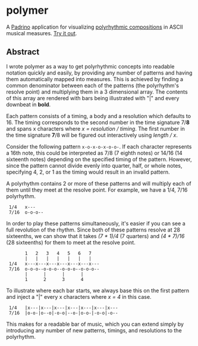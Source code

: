 # polymer

A [Padrino](http://www.padrinorb.com/) application for visualizing [polyrhythmic compositions](http://en.wikipedia.org/wiki/Polyrhythm) in ASCII musical measures. [Try it out](http://polymer.heroku.com).

## Abstract

I wrote polymer as a way to get polyrhythmic concepts into readable notation quickly and easily, by providing any number of patterns and having them automatically mapped into measures. This is achieved by finding a common denominator between each of the patterns (the polyrhythm's resolve point) and multiplying them in a 3 dimensional array. The contents of this array are rendered with bars being illustrated with "|" and every downbeat in **bold**.

Each pattern consists of a timing, a body and a resolution which defaults to 16. The timing corresponds to the second number in the time signature 7/**8** and spans x characters where *x = resolution / timing*. The first number in the time signature **7**/8 will be figured out interactively using *length / x*.

Consider the following pattern `x-o-x-o-x-o-o-`. If each character represents a 16th note, this could be interpreted as 7/8 (7 eighth notes) or 14/16 (14 sixteenth notes) depending on the specified timing of the pattern. However, since the pattern cannot divide evenly into quarter, half, or whole notes, specifying 4, 2, or 1 as the timing would result in an invalid pattern.

A polyrhythm contains 2 or more of these patterns and will multiply each of them until they meet at the resolve point. For example, we have a 1/4, 7/16 polyrhythm.

     1/4   x---
     7/16  o-o-o--

In order to play these patterns simultaneously, it's easier if you can see a full revolution of the rhythm. Since both of these patterns resolve at 28 sixteenths, we can show that it takes *(7 * 1)/4* (7 quarters) and *(4 * 7)/16* (28 sixteenths) for them to meet at the resolve point.

           1   2   3   4   5   6   7
           |   |   |   |   |   |   |
     1/4   x---x---x---x---x---x---x---
     7/16  o-o-o--o-o-o--o-o-o--o-o-o--
           |      |      |      |
           1      2      3      4

To illustrate where each bar starts, we always base this on the first pattern and inject a "|" every x characters where *x = 4* in this case.

     1/4   |x---|x---|x---|x---|x---|x---|x---
     7/16  |o-o-|o--o|-o-o|--o-|o-o-|-o-o|-o--

This makes for a readable bar of music, which you can extend simply by introducing any number of new patterns, timings, and resolutions to the polyrhythm.